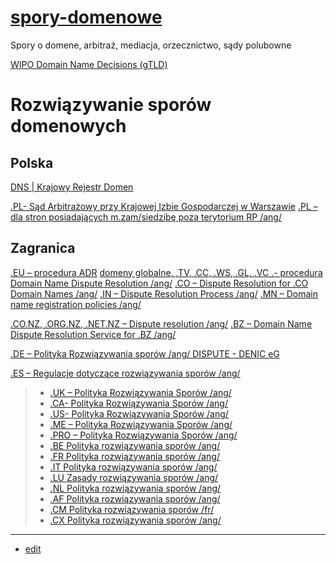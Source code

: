 # [spory-domenowe](https://spory-domenowe.dns.info.pl)
Spory o domene, arbitraż, mediacja, orzecznictwo, sądy polubowne


[WIPO Domain Name Decisions (gTLD)](https://www.wipo.int/amc/en/domains/decisionsx/index.html)

# Rozwiązywanie sporów domenowych

## Polska

[DNS | Krajowy Rejestr Domen](https://dns.pl/regulamin_nazw_domeny_pl)

[.PL- Sąd Arbitrażowy przy Krajowej Izbie Gospodarczej w Warszawie](http://www.sakig.pl/)
[.PL – dla stron posiadających m.zam/siedzibę poza terytorium RP /ang/](http://www.wipo.int/amc/en/index.html)

## Zagranica

[.EU – procedura ADR](http://www.eurid.eu/pl/nazwy-domen-eu/spory)
[domeny globalne, ,TV, .CC, .WS, .GL, .VC .- procedura Domain Name Dispute Resolution /ang/](http://www.wipo.int/amc/en/domains)
[.CO – Dispute Resolution for .CO Domain Names /ang/](http://www.cointernet.co/domain/policies-procedures/dispute-resolution-co-domains)
[.IN – Dispute Resolution Process /ang/](http://inregistry.in/Policies/Dispute%20Resolution)
[.MN – Domain name registration policies /ang/](http://file.domain.mn/Domain_name_registration_policies.pdf)

[.CO.NZ, .ORG.NZ, .NET.NZ – Dispute resolution /ang/](http://dnc.org.nz/story/drs-home)
[.BZ – Domain Name Dispute Resolution Service for .BZ /ang/](http://www.wipo.int/amc/en/domains/cctld/bz/index.html)


[.DE – Polityka Rozwiązywania sporów /ang/ DISPUTE - DENIC eG](https://www.denic.de/en/service/dispute/)

[.ES – Regulacje dotyczące rozwiązywania sporów /ang/](http://www.nic.es/regulations/288)

> -   [.UK – Polityka Rozwiązywania Sporów /ang/](http://www.nominet.org.uk/disputes/)
> -   [.CA- Polityka Rozwiązywania Sporów /ang/](http://cira.ca/assets/Documents/CDRPpolicy.pdf)
> -   [.US- Polityka Rozwiązywania Sporów /ang/](http://www.neustar.us/ustld-dispute-resolution-policy/)
> -   [.ME – Polityka Rozwiązywania Sporów /ang/](http://www.domain.me/policies#Dispute-Policy)
> -   [.PRO – Polityka Rozwiązywania Sporów /ang/](http://www.registry.pro/legal/dispute-resolution)
> -   [.BE Polityka rozwiązywania sporów /ang/](http://www.dns.be/en/legal/domain_name_disputes/general_principle)
> -   [.FR Polityka rozwiązywania sporów /ang/](http://www.afnic.fr/en/dispute-resolution/)
> -   [.IT Polityka rozwiązywania sporów /ang/](http://www.nic.it/documents/regulations-and-guidelines/Disputes_resolution.pdf/view?searchterm=dispute)
> -   [.LU Zasady rozwiązywania sporów /ang/](http://www.dns.lu/en/support/faq/litiges-de-noms-de-domaine/83/)
> -   [.NL Polityka rozwiązywania sporów /ang/](http://hrd.pl/hrd/pl/regulaminy,219.html)
> -   [.AF Polityka rozwiązywania sporów /ang/](http://www.nic.af/domainpolicy.htm)
> -   [.CM Polityka rozwiązywania sporów /fr/](http://www.antic.cm/index.php?option=com_content&view=article&id=181&Itemid=80)
> -   [.CX Polityka rozwiązywania sporów /ang/](http://www.nic.cx/index.php/aup-complaints.html)

---

+ [edit](https://github.com/dns-info-pl/spory-domenowe/edit/main/README.md)
